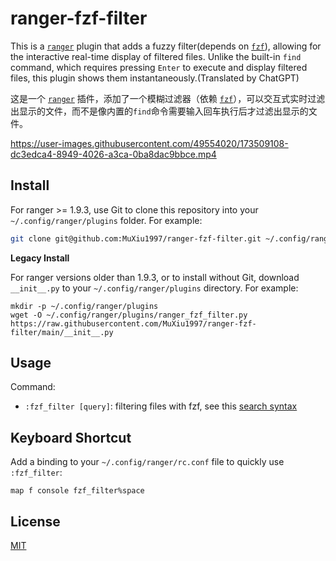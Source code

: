# ranger-fzf-filter
This is a [`ranger`](https://github.com/ranger/ranger) plugin that adds a fuzzy filter(depends on [`fzf`](https://github.com/junegunn/fzf)), allowing for the interactive real-time display of filtered files. Unlike the built-in `find` command, which requires pressing `Enter` to execute and display filtered files, this plugin shows them instantaneously.(Translated by ChatGPT)

这是一个 [`ranger`](https://github.com/ranger/ranger) 插件，添加了一个模糊过滤器（依赖 [`fzf`](https://github.com/junegunn/fzf)），可以交互式实时过滤出显示的文件，而不是像内置的`find`命令需要输入回车执行后才过滤出显示的文件。


https://user-images.githubusercontent.com/49554020/173509108-dc3edca4-8949-4026-a3ca-0ba8dac9bbce.mp4


## Install

For ranger >= 1.9.3, use Git to clone this repository into your `~/.config/ranger/plugins` folder. For example:

```sh
git clone git@github.com:MuXiu1997/ranger-fzf-filter.git ~/.config/ranger/plugins/ranger_fzf_filter
```

**Legacy Install**

For ranger versions older than 1.9.3, or to install without Git, download `__init__.py` to your `~/.config/ranger/plugins` directory. For example:

```shell
mkdir -p ~/.config/ranger/plugins
wget -O ~/.config/ranger/plugins/ranger_fzf_filter.py https://raw.githubusercontent.com/MuXiu1997/ranger-fzf-filter/main/__init__.py
```



## Usage

Command:

- `:fzf_filter [query]`: filtering files with fzf, see this [search syntax](https://github.com/junegunn/fzf#search-syntax)



## Keyboard Shortcut

Add a binding to your `~/.config/ranger/rc.conf` file to quickly use `:fzf_filter`:

```
map f console fzf_filter%space
```



## License

[MIT](LICENSE)


